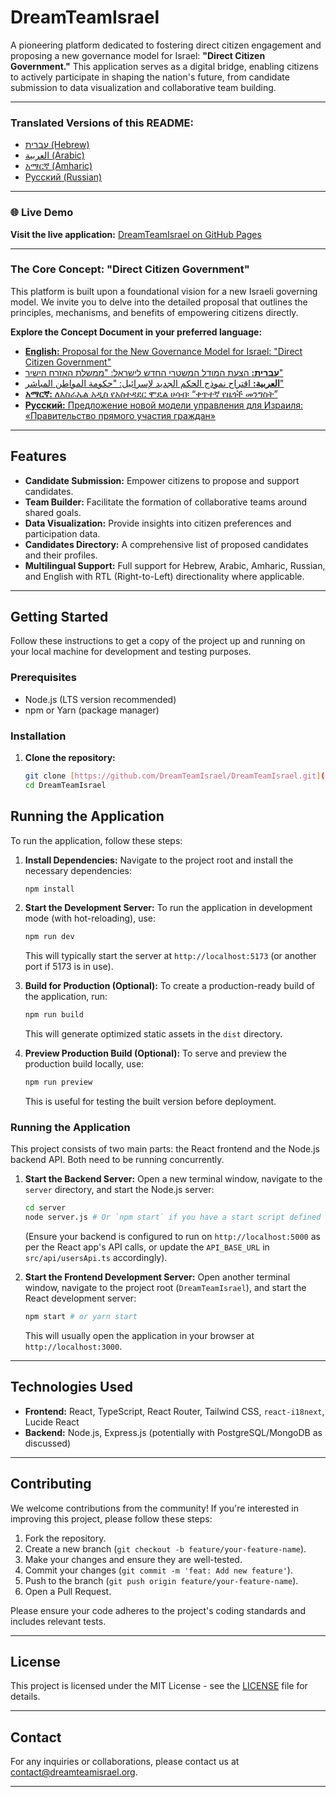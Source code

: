 # DreamTeamIsrael

A pioneering platform dedicated to fostering direct citizen engagement and proposing a new governance model for Israel: **"Direct Citizen Government."** This application serves as a digital bridge, enabling citizens to actively participate in shaping the nation's future, from candidate submission to data visualization and collaborative team building.

---

### Translated Versions of this README:

* [עברית (Hebrew)](./README.he.md)
* [العربية (Arabic)](./README.ar.md)
* [አማርኛ (Amharic)](./README.am.md)
* [Русский (Russian)](./README.ru.md)

---

### 🌐 Live Demo

**Visit the live application:** [DreamTeamIsrael on GitHub Pages](https://dreamteamisreal.github.io/DreamTeamIsreal/)

---

### The Core Concept: "Direct Citizen Government"

This platform is built upon a foundational vision for a new Israeli governing model. We invite you to delve into the detailed proposal that outlines the principles, mechanisms, and benefits of empowering citizens directly.

**Explore the Concept Document in your preferred language:**

* [**English:** Proposal for the New Governance Model for Israel: "Direct Citizen Government"](./concept_docs/concept_en.md)
* [**עברית:** הצעת המודל המשטרי החדש לישראל: "ממשלת האזרח הישיר"](./concept_docs/concept_he.md)
* [**العربية:** اقتراح نموذج الحكم الجديد لإسرائيل: "حكومة المواطن المباشر"](./concept_docs/concept_ar.md)
* [**አማርኛ:** ለእስራኤል አዲስ የአስተዳደር ሞዴል ሀሳብ፡ “ቀጥተኛ የዜጎች መንግስት”](./concept_docs/concept_am.md)
* [**Русский:** Предложение новой модели управления для Израиля: «Правительство прямого участия граждан»](./concept_docs/concept_ru.md)

---

## Features

* **Candidate Submission:** Empower citizens to propose and support candidates.
* **Team Builder:** Facilitate the formation of collaborative teams around shared goals.
* **Data Visualization:** Provide insights into citizen preferences and participation data.
* **Candidates Directory:** A comprehensive list of proposed candidates and their profiles.
* **Multilingual Support:** Full support for Hebrew, Arabic, Amharic, Russian, and English with RTL (Right-to-Left) directionality where applicable.

---

## Getting Started

Follow these instructions to get a copy of the project up and running on your local machine for development and testing purposes.

### Prerequisites

* Node.js (LTS version recommended)
* npm or Yarn (package manager)

### Installation

1.  **Clone the repository:**
    ```bash
    git clone [https://github.com/DreamTeamIsrael/DreamTeamIsrael.git](https://github.com/DreamTeamIsrael/DreamTeamIsrael.git)
    cd DreamTeamIsrael
    ```

## Running the Application

To run the application, follow these steps:

1.  **Install Dependencies:**
    Navigate to the project root and install the necessary dependencies:
    ```bash
    npm install
    ```

2.  **Start the Development Server:**
    To run the application in development mode (with hot-reloading), use:
    ```bash
    npm run dev
    ```
    This will typically start the server at `http://localhost:5173` (or another port if 5173 is in use).

3.  **Build for Production (Optional):**
    To create a production-ready build of the application, run:
    ```bash
    npm run build
    ```
    This will generate optimized static assets in the `dist` directory.

4.  **Preview Production Build (Optional):**
    To serve and preview the production build locally, use:
    ```bash
    npm run preview
    ```
    This is useful for testing the built version before deployment.

### Running the Application

This project consists of two main parts: the React frontend and the Node.js backend API. Both need to be running concurrently.

1.  **Start the Backend Server:**
    Open a new terminal window, navigate to the `server` directory, and start the Node.js server:
    ```bash
    cd server
    node server.js # Or `npm start` if you have a start script defined in server/package.json
    ```
    (Ensure your backend is configured to run on `http://localhost:5000` as per the React app's API calls, or update the `API_BASE_URL` in `src/api/usersApi.ts` accordingly).

2.  **Start the Frontend Development Server:**
    Open another terminal window, navigate to the project root (`DreamTeamIsrael`), and start the React development server:
    ```bash
    npm start # or yarn start
    ```
    This will usually open the application in your browser at `http://localhost:3000`.

---

## Technologies Used

* **Frontend:** React, TypeScript, React Router, Tailwind CSS, `react-i18next`, Lucide React
* **Backend:** Node.js, Express.js (potentially with PostgreSQL/MongoDB as discussed)

---

## Contributing

We welcome contributions from the community! If you're interested in improving this project, please follow these steps:

1.  Fork the repository.
2.  Create a new branch (`git checkout -b feature/your-feature-name`).
3.  Make your changes and ensure they are well-tested.
4.  Commit your changes (`git commit -m 'feat: Add new feature'`).
5.  Push to the branch (`git push origin feature/your-feature-name`).
6.  Open a Pull Request.

Please ensure your code adheres to the project's coding standards and includes relevant tests.

---

## License

This project is licensed under the MIT License - see the [LICENSE](LICENSE) file for details.

---

## Contact

For any inquiries or collaborations, please contact us at [contact@dreamteamisrael.org](mailto:contact@dreamteamisrael.org).

---
